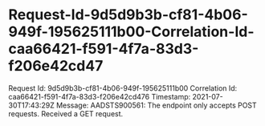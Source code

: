 # Request-Id-9d5d9b3b-cf81-4b06-949f-195625111b00-Correlation-Id-caa66421-f591-4f7a-83d3-f206e42cd47
Request Id: 9d5d9b3b-cf81-4b06-949f-195625111b00 Correlation Id: caa66421-f591-4f7a-83d3-f206e42cd476 Timestamp: 2021-07-30T17:43:29Z Message: AADSTS900561: The endpoint only accepts POST requests. Received a GET request.
